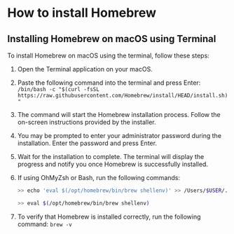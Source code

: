 # How to install Homebrew 

## Installing Homebrew on macOS using Terminal

To install Homebrew on macOS using the terminal, follow these steps:

1. Open the Terminal application on your macOS.

2. Paste the following command into the terminal and press Enter:
`/bin/bash -c "$(curl -fsSL https://raw.githubusercontent.com/Homebrew/install/HEAD/install.sh)"`

3. The command will start the Homebrew installation process. Follow the on-screen instructions provided by the installer.

4. You may be prompted to enter your administrator password during the installation. Enter the password and press Enter.

5. Wait for the installation to complete. The terminal will display the progress and notify you once Homebrew is successfully installed.

6. If using OhMyZsh or Bash, run the following commands:
   ```bash 
   >> echo 'eval $(/opt/homebrew/bin/brew shellenv)' >> /Users/$USER/.zprofile

   >> eval $(/opt/homebrew/bin/brew shellenv)
   ```

7. To verify that Homebrew is installed correctly, run the following command: `brew -v`

